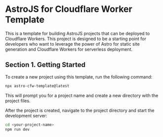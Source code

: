 # AstroJS for Cloudflare Worker Template

This is a template for building AstroJS projects that can be deployed to Cloudflare Workers. This project is designed to be a starting point for developers who want to leverage the power of Astro for static site generation and Cloudflare Workers for serverless deployment.

## Section 1. Getting Started

To create a new project using this template, run the following command:

```bash
npx astro-cfw-template@latest
```

This will prompt you for a project name and create a new directory with the project files.

After the project is created, navigate to the project directory and start the development server:

```bash
cd <your-project-name>
npm run dev
```
